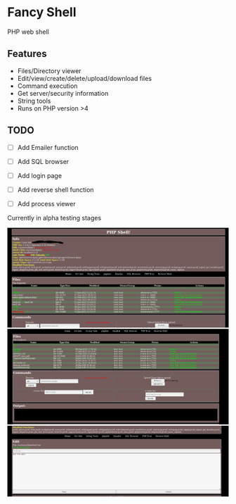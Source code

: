 # Fancy Shell

PHP web shell

## Features

- Files/Directory viewer
- Edit/view/create/delete/upload/download files
- Command execution
- Get server/security information
- String tools
- Runs on PHP version >4 

## TODO

- [ ] Add Emailer function
- [ ] Add SQL browser
- [ ] Add login page
- [ ] Add reverse shell function
- [ ] Add process viewer


Currently in alpha testing stages

![Screenshot of Fancy Shell](/imgs/fshell3.PNG)
![Screenshot of Fancy Shell](/imgs/fshell1.PNG)
![Screenshot of Fancy Shell](/imgs/fshell2.PNG)
